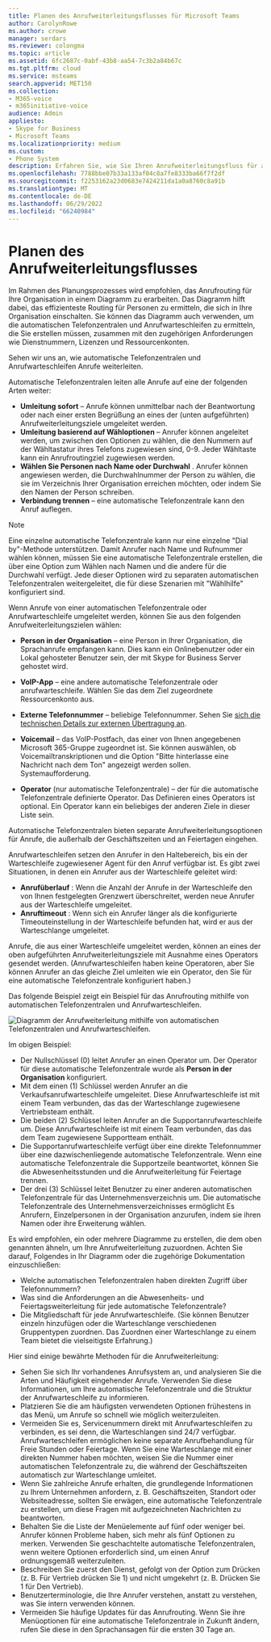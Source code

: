 ```yaml
---
title: Planen des Anrufweiterleitungsflusses für Microsoft Teams
author: CarolynRowe
ms.author: crowe
manager: serdars
ms.reviewer: colongma
ms.topic: article
ms.assetid: 6fc2687c-0abf-43b8-aa54-7c3b2a84b67c
ms.tgt.pltfrm: cloud
ms.service: msteams
search.appverid: MET150
ms.collection:
- M365-voice
- m365initiative-voice
audience: Admin
appliesto:
- Skype for Business
- Microsoft Teams
ms.localizationpriority: medium
ms.custom:
- Phone System
description: Erfahren Sie, wie Sie Ihren Anrufweiterleitungsfluss für automatische Telefonzentralen und Anrufwarteschleifen in Microsoft Teams planen.
ms.openlocfilehash: 7788bbe07b33a133af04c8a7fe8333ba66f7f2df
ms.sourcegitcommit: f2253162a23d0683e7424211da1a0a8760c8a91b
ms.translationtype: MT
ms.contentlocale: de-DE
ms.lasthandoff: 06/29/2022
ms.locfileid: "66240984"
---
```

# <a name="plan-your-call-routing-flow"></a>Planen des Anrufweiterleitungsflusses

Im Rahmen des Planungsprozesses wird empfohlen, das Anrufrouting für Ihre Organisation in einem Diagramm zu erarbeiten. Das Diagramm hilft dabei, das effizienteste Routing für Personen zu ermitteln, die sich in Ihre Organisation einschalten. Sie können das Diagramm auch verwenden, um die automatischen Telefonzentralen und Anrufwarteschleifen zu ermitteln, die Sie erstellen müssen, zusammen mit den zugehörigen Anforderungen wie Dienstnummern, Lizenzen und Ressourcenkonten.

Sehen wir uns an, wie automatische Telefonzentralen und Anrufwarteschleifen Anrufe weiterleiten.

Automatische Telefonzentralen leiten alle Anrufe auf eine der folgenden Arten weiter:

- **Umleitung sofort** – Anrufe können unmittelbar nach der Beantwortung oder nach einer ersten Begrüßung an eines der (unten aufgeführten) Anrufweiterleitungsziele umgeleitet werden.
- **Umleitung basierend auf Wähloptionen** – Anrufer können angeleitet werden, um zwischen den Optionen zu wählen, die den Nummern auf der Wähltastatur ihres Telefons zugewiesen sind, 0-9. Jeder Wähltaste kann ein Anrufroutingziel zugewiesen werden.
- **Wählen Sie Personen nach Name oder Durchwahl** . Anrufer können angewiesen werden, die Durchwahlnummer der Person zu wählen, die sie im Verzeichnis Ihrer Organisation erreichen möchten, oder indem Sie den Namen der Person schreiben.
- **Verbindung trennen** – eine automatische Telefonzentrale kann den Anruf auflegen.

> [!NOTE]
> Eine einzelne automatische Telefonzentrale kann nur eine einzelne "Dial by"-Methode unterstützen.  Damit Anrufer nach Name und Rufnummer wählen können, müssen Sie eine automatische Telefonzentrale erstellen, die über eine Option zum Wählen nach Namen und die andere für die Durchwahl verfügt.  Jede dieser Optionen wird zu separaten automatischen Telefonzentralen weitergeleitet, die für diese Szenarien mit "Wählhilfe" konfiguriert sind.

Wenn Anrufe von einer automatischen Telefonzentrale oder Anrufwarteschleife umgeleitet werden, können Sie aus den folgenden Anrufweiterleitungszielen wählen:

- **Person in der Organisation** – eine Person in Ihrer Organisation, die Sprachanrufe empfangen kann. Dies kann ein Onlinebenutzer oder ein Lokal gehosteter Benutzer sein, der mit Skype for Business Server gehostet wird.
- **VoIP-App** – eine andere automatische Telefonzentrale oder anrufwarteschleife. Wählen Sie das dem Ziel zugeordnete Ressourcenkonto aus.
- **Externe Telefonnummer** – beliebige Telefonnummer. Sehen Sie [sich die technischen Details zur externen Übertragung an](create-a-phone-system-auto-attendant.md?tabs=additional-resources).

- **Voicemail** – das VoIP-Postfach, das einer von Ihnen angegebenen Microsoft 365-Gruppe zugeordnet ist. Sie können auswählen, ob Voicemailtranskriptionen und die Option "Bitte hinterlasse eine Nachricht nach dem Ton" angezeigt werden sollen. Systemaufforderung.
- **Operator** (nur automatische Telefonzentrale) – der für die automatische Telefonzentrale definierte Operator. Das Definieren eines Operators ist optional. Ein Operator kann ein beliebiges der anderen Ziele in dieser Liste sein.

Automatische Telefonzentralen bieten separate Anrufweiterleitungsoptionen für Anrufe, die außerhalb der Geschäftszeiten und an Feiertagen eingehen.

Anrufwarteschleifen setzen den Anrufer in den Haltebereich, bis ein der Warteschleife zugewiesener Agent für den Anruf verfügbar ist. Es gibt zwei Situationen, in denen ein Anrufer aus der Warteschleife geleitet wird:

- **Anrufüberlauf** : Wenn die Anzahl der Anrufe in der Warteschleife den von Ihnen festgelegten Grenzwert überschreitet, werden neue Anrufer aus der Warteschleife umgeleitet.
- **Anruftimeout** : Wenn sich ein Anrufer länger als die konfigurierte Timeouteinstellung in der Warteschleife befunden hat, wird er aus der Warteschlange umgeleitet.

Anrufe, die aus einer Warteschleife umgeleitet werden, können an eines der oben aufgeführten Anrufweiterleitungsziele mit Ausnahme eines Operators gesendet werden. (Anrufwarteschleifen haben keine Operatoren, aber Sie können Anrufer an das gleiche Ziel umleiten wie ein Operator, den Sie für eine automatische Telefonzentrale konfiguriert haben.)

Das folgende Beispiel zeigt ein Beispiel für das Anrufrouting mithilfe von automatischen Telefonzentralen und Anrufwarteschleifen.

![Diagramm der Anrufweiterleitung mithilfe von automatischen Telefonzentralen und Anrufwarteschleifen.](media/attendant-and-queue-call-routing.png)

Im obigen Beispiel:

- Der Nullschlüssel (0) leitet Anrufer an einen Operator um. Der Operator für diese automatische Telefonzentrale wurde als **Person in der Organisation** konfiguriert.
- Mit dem einen (1) Schlüssel werden Anrufer an die Verkaufsanrufwarteschleife umgeleitet. Diese Anrufwarteschleife ist mit einem Team verbunden, das das der Warteschlange zugewiesene Vertriebsteam enthält.
- Die beiden (2) Schlüssel leiten Anrufer an die Supportanrufwarteschleife um. Diese Anrufwarteschleife ist mit einem Team verbunden, das das dem Team zugewiesene Supportteam enthält.
- Die Supportanrufwarteschleife verfügt über eine direkte Telefonnummer über eine dazwischenliegende automatische Telefonzentrale. Wenn eine automatische Telefonzentrale die Supportzeile beantwortet, können Sie die Abwesenheitsstunden und die Anrufweiterleitung für Feiertage trennen.
- Der drei (3) Schlüssel leitet Benutzer zu einer anderen automatischen Telefonzentrale für das Unternehmensverzeichnis um. Die automatische Telefonzentrale des Unternehmensverzeichnisses ermöglicht Es Anrufern, Einzelpersonen in der Organisation anzurufen, indem sie ihren Namen oder ihre Erweiterung wählen.

Es wird empfohlen, ein oder mehrere Diagramme zu erstellen, die dem oben genannten ähneln, um Ihre Anrufweiterleitung zuzuordnen. Achten Sie darauf, Folgendes in Ihr Diagramm oder die zugehörige Dokumentation einzuschließen:

- Welche automatischen Telefonzentralen haben direkten Zugriff über Telefonnummern?
- Was sind die Anforderungen an die Abwesenheits- und Feiertagsweiterleitung für jede automatische Telefonzentrale?
- Die Mitgliedschaft für jede Anrufwarteschleife. (Sie können Benutzer einzeln hinzufügen oder die Warteschlange verschiedenen Gruppentypen zuordnen. Das Zuordnen einer Warteschlange zu einem Team bietet die vielseitigste Erfahrung.)

Hier sind einige bewährte Methoden für die Anrufweiterleitung:

- Sehen Sie sich Ihr vorhandenes Anrufsystem an, und analysieren Sie die Arten und Häufigkeit eingehender Anrufe. Verwenden Sie diese Informationen, um Ihre automatische Telefonzentrale und die Struktur der Anrufwarteschleife zu informieren.
- Platzieren Sie die am häufigsten verwendeten Optionen frühestens in das Menü, um Anrufe so schnell wie möglich weiterzuleiten.
- Vermeiden Sie es, Servicenummern direkt mit Anrufwarteschleifen zu verbinden, es sei denn, die Warteschlangen sind 24/7 verfügbar. Anrufwarteschleifen ermöglichen keine separate Anrufbehandlung für Freie Stunden oder Feiertage. Wenn Sie eine Warteschlange mit einer direkten Nummer haben möchten, weisen Sie die Nummer einer automatischen Telefonzentrale zu, die während der Geschäftszeiten automatisch zur Warteschlange umleitet.
- Wenn Sie zahlreiche Anrufe erhalten, die grundlegende Informationen zu Ihrem Unternehmen anfordern, z. B. Geschäftszeiten, Standort oder Websiteadresse, sollten Sie erwägen, eine automatische Telefonzentrale zu erstellen, um diese Fragen mit aufgezeichneten Nachrichten zu beantworten.
- Behalten Sie die Liste der Menüelemente auf fünf oder weniger bei. Anrufer können Probleme haben, sich mehr als fünf Optionen zu merken. Verwenden Sie geschachtelte automatische Telefonzentralen, wenn weitere Optionen erforderlich sind, um einen Anruf ordnungsgemäß weiterzuleiten.
- Beschreiben Sie zuerst den Dienst, gefolgt von der Option zum Drücken (z. B. Für Vertrieb drücken Sie 1) und nicht umgekehrt (z. B. Drücken Sie 1 für Den Vertrieb).
- Benutzerterminologie, die Ihre Anrufer verstehen, anstatt zu verstehen, was Sie intern verwenden können.
- Vermeiden Sie häufige Updates für das Anrufrouting. Wenn Sie ihre Menüoptionen für eine automatische Telefonzentrale in Zukunft ändern, rufen Sie diese in den Sprachansagen für die ersten 30 Tage an.

